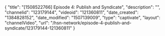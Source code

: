 {
    "title": "[1508522766] Episode 4: Publish and Syndicate",
    "description": "",
    "channelid": "123179144",
    "videoid": "121360811",
    "date_created": "1384828152",
    "date_modified": "1507139009",
    "type": "captivate",
    "layout": "channelVideo",
    "url": "\/hsn-network\/episode-4-publish-and-syndicate\/123179144-121360811"
}
